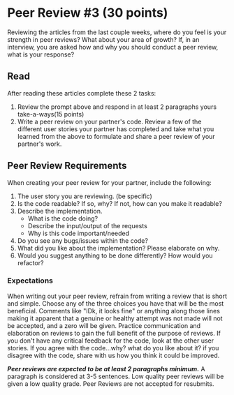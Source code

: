 
# Peer Review #3 (30 points)

Reviewing the articles from the last couple weeks, where do you feel is your strength in peer reviews? What about your area of growth? If, in an interview, you are asked how and why you should conduct a peer review, what is your response?

## Read

After reading these articles complete these 2 tasks:
1. Review the prompt above and respond in at least 2 paragraphs yours take-a-ways(15 points)
1. Write a peer review on your partner's code. Review a few of the different user stories your partner has completed and take what you learned from the above to formulate and share a peer review of your partner's work.

## Peer Review Requirements
When creating your peer review for your partner, include the following:
1. The user story you are reviewing. (be specific)
1. Is the code readable? If so, why? If not, how can you make it readable?
1. Describe the implementation.
	- What is the code doing?
	- Describe the input/output of the requests
	- Why is this code important/needed
1. Do you see any bugs/issues within the code?
1. What did you like about the implementation? Please elaborate on why.
1. Would you suggest anything to be done differently? How would you refactor?



### Expectations

When writing out your peer review, refrain from writing a review that is short and simple. Choose any of the three choices you have that will be the most beneficial. Comments like "IDk, it looks fine" or anything along those lines making it apparent that a genuine or healthy attempt was not made will not be accepted, and a zero will be given. Practice communication and elaboration on reviews to gain the full benefit of the purpose of reviews. If you don't have any critical feedback for the code, look at the other user stories. If you agree with the code...why? what do you like about it? if you disagree with the code, share with us how you think it could be improved.

***Peer reviews are expected to be at least 2 paragraphs minimum.*** A paragraph is considered at 3-5 sentences. Low quality peer reviews will be given a low quality grade. Peer Reviews are not accepted for resubmits.
